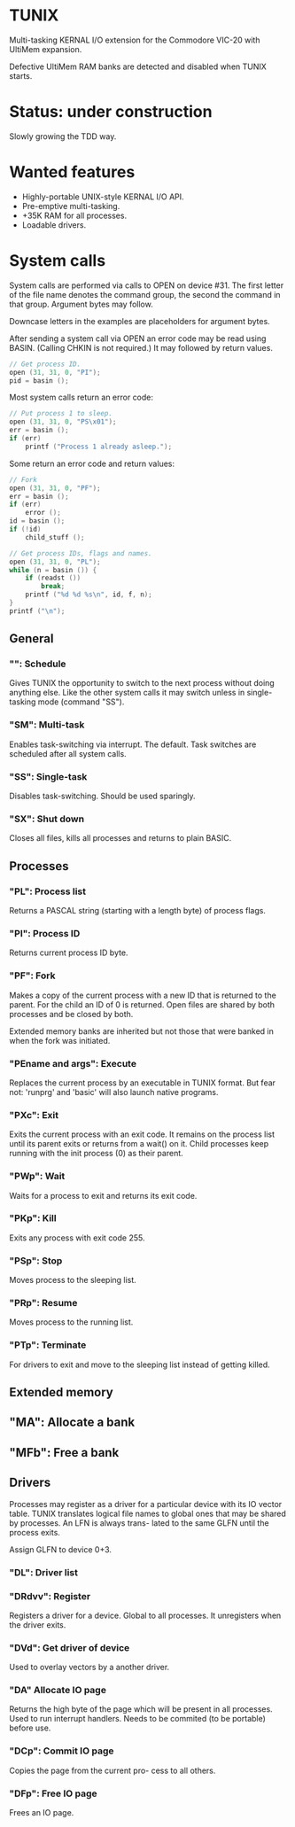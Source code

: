 TUNIX
=====

Multi-tasking KERNAL I/O extension for
the Commodore VIC-20 with UltiMem
expansion.

Defective UltiMem RAM banks are detected
and disabled when TUNIX starts.

# Status: under construction

Slowly growing the TDD way.

# Wanted features

* Highly-portable UNIX-style KERNAL
  I/O API.
* Pre-emptive multi-tasking.
* +35K RAM for all processes.
* Loadable drivers.

# System calls

System calls are performed via calls
to OPEN on device #31.  The first letter
of the file name denotes the command
group, the second the command in that
group.  Argument bytes may follow.

Downcase letters in the examples are
placeholders for argument bytes.

After sending a system call via OPEN
an error code may be read using BASIN.
(Calling CHKIN is not required.)  It may
followed by return values.

~~~C
// Get process ID.
open (31, 31, 0, "PI");
pid = basin ();
~~~

Most system calls return an error code:

~~~C
// Put process 1 to sleep.
open (31, 31, 0, "PS\x01");
err = basin ();
if (err)
    printf ("Process 1 already asleep.");
~~~

Some return an error code and return
values:

~~~C
// Fork
open (31, 31, 0, "PF");
err = basin ();
if (err)
    error ();
id = basin ();
if (!id)
    child_stuff ();
~~~

~~~C
// Get process IDs, flags and names.
open (31, 31, 0, "PL");
while (n = basin ()) {
    if (readst ())
        break;
    printf ("%d %d %s\n", id, f, n);
}
printf ("\n");
~~~

## General

### "": Schedule

Gives TUNIX the opportunity to switch to
the next process without doing anything
else.  Like the other system calls it
may switch unless in single-tasking mode
(command "SS").

### "SM": Multi-task

Enables task-switching via interrupt.
The default.  Task switches are
scheduled after all system calls.

### "SS": Single-task

Disables task-switching.  Should be used
sparingly.

### "SX": Shut down

Closes all files, kills all processes
and returns to plain BASIC.

## Processes

### "PL": Process list

Returns a PASCAL string (starting with
a length byte) of process flags.

### "PI": Process ID

Returns current process ID byte.

### "PF": Fork

Makes a copy of the current process
with a new ID that is returned to the
parent.  For the child an ID of 0 is
returned.  Open files are shared
by both processes and be closed by
both.

Extended memory banks are inherited but
not those that were banked in when
the fork was initiated.

### "PEname and args": Execute

Replaces the current process by an
executable in TUNIX format.  But fear
not:  'runprg' and 'basic' will also
launch native programs.

### "PXc": Exit

Exits the current process with an exit
code.  It remains on the process list
until its parent exits or returns from a
wait() on it.  Child processes keep
running with the init process (0) as
their parent.

### "PWp": Wait

Waits for a process to exit and returns
its exit code.

### "PKp": Kill

Exits any process with exit code 255.

### "PSp": Stop

Moves process to the sleeping list.

### "PRp": Resume

Moves process to the running list.

### "PTp": Terminate

For drivers to exit and move to the
sleeping list instead of getting killed.

## Extended memory

## "MA": Allocate a bank

## "MFb": Free a bank

## Drivers

Processes may register as a driver for
a particular device with its IO vector
table.  TUNIX translates logical file
names to global ones that may be shared
by processes.  An LFN is always trans-
lated to the same GLFN until the process
exits.

Assign GLFN to device 0+3.

### "DL": Driver list

### "DRdvv": Register

Registers a driver for a device.  Global
to all processes.  It unregisters when
the driver exits.

### "DVd": Get driver of device

Used to overlay vectors by a another
driver.

### "DA" Allocate IO page

Returns the high byte of the page which
will be present in all processes.
Used to run interrupt handlers.
Needs to be commited (to be portable)
before use.

### "DCp": Commit IO page

Copies the page from the current pro-
cess to all others.

### "DFp": Free IO page

Frees an IO page.
